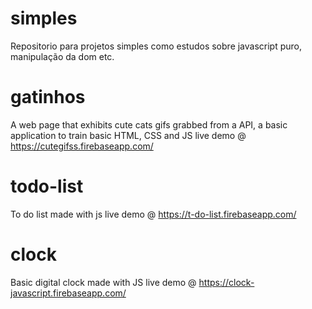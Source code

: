 # simples
Repositorio para projetos simples como estudos sobre javascript puro, manipulação da dom etc.

# gatinhos
A web page that exhibits cute cats gifs grabbed from a API, a basic application to train basic HTML, CSS and JS 
live demo @ https://cutegifss.firebaseapp.com/

# todo-list
To do list made with js
live demo @ https://t-do-list.firebaseapp.com/

# clock
Basic digital clock made with JS
live demo @ https://clock-javascript.firebaseapp.com/
